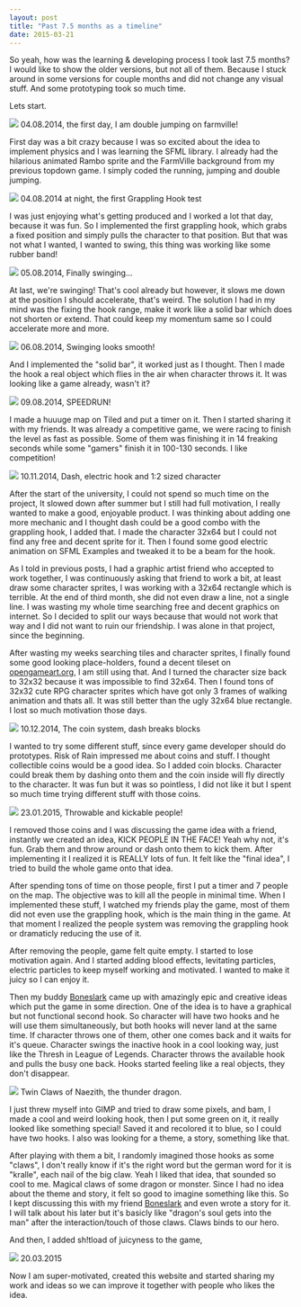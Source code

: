 ```yaml
---
layout: post
title: "Past 7.5 months as a timeline"
date: 2015-03-21
---
```


So yeah, how was the learning & developing process I took last 7.5 months? I would like to show the older versions, but not all of them. Because I stuck around in some versions for couple months and did not change any visual stuff. And some prototyping took so much time. 

Lets start. 

![](/assets/img/first_day.gif) 04.08.2014, the first day, I am double jumping on farmville! 

First day was a bit crazy because I was so excited about the idea to implement physics and I was learning the SFML library. I already had the hilarious animated Rambo sprite and the FarmVille background from my previous topdown game. I simply coded the running, jumping and double jumping.

![](/assets/img/first_grappling_hook.gif) 04.08.2014 at night, the first Grappling Hook test 

I was just enjoying what's getting produced and I worked a lot that day, because it was fun. So I implemented the first grappling hook, which grabs a fixed position and simply pulls the character to that position. But that was not what I wanted, I wanted to swing, this thing was working like some rubber band!  

![](/assets/img/finally_swinging.gif) 05.08.2014, Finally swinging... 

At last, we're swinging! That's cool already but however, it slows me down at the position I should accelerate, that's weird. The solution I had in my mind was the fixing the hook range, make it work like a solid bar which does not shorten or extend. That could keep my momentum same so I could accelerate more and more. 

![](/assets/img/smooth_swinging.gif) 06.08.2014, Swinging looks smooth! 

And I implemented the "solid bar", it worked just as I thought. Then I made the hook a real object which flies in the air when character throws it. It was looking like a game already, wasn't it? 

![](/assets/img/first_speedrun.gif) 09.08.2014, SPEEDRUN! 

I made a huuuge map on Tiled and put a timer on it. Then I started sharing it with my friends. It was already a competitive game, we were racing to finish the level as fast as possible. Some of them was finishing it in 14 freaking seconds while some "gamers" finish it in 100-130 seconds. I like competition! 

![](/assets/img/dash_electric.gif) 10.11.2014, Dash, electric hook and 1:2 sized character 

After the start of the university, I could not spend so much time on the project, It slowed down after summer but I still had full motivation, I really wanted to make a good, enjoyable product. I was thinking about adding one more mechanic and I thought dash could be a good combo with the grappling hook, I added that. I made the character 32x64 but I could not find any free and decent sprite for it. Then I found some good electric animation on SFML Examples and tweaked it to be a beam for the hook. 

As I told in previous posts, I had a graphic artist friend who accepted to work together, I was continuously asking that friend to work a bit, at least draw some character sprites, I was working with a 32x64 rectangle which is terrible. At the end of third month, she did not even draw a line, not a single line. I was wasting my whole time searching free and decent graphics on internet. So I decided to split our ways because that would not work that way and I did not want to ruin our friendship. I was alone in that project, since the beginning. 

After wasting my weeks searching tiles and character sprites, I finally found some good looking place-holders, found a decent tileset on [opengameart.org](http://www.opengameart.org), I am still using that. And I turned the character size back to 32x32 because it was impossible to find 32x64. Then I found tons of 32x32 cute RPG character sprites which have got only 3 frames of walking animation and thats all. It was still better than the ugly 32x64 blue rectangle. I lost so much motivation those days. 

![](/assets/img/dash_coins.gif) 10.12.2014, The coin system, dash breaks blocks 

I wanted to try some different stuff, since every game developer should do prototypes. Risk of Rain impressed me about coins and stuff. I thought collectible coins would be a good idea. So I added coin blocks. Character could break them by dashing onto them and the coin inside will fly directly to the character. It was fun but it was so pointless, I did not like it but I spent so much time trying different stuff with those coins. 

![](/assets/img/throw_and_kick.gif) 23.01.2015, Throwable and kickable people! 

I removed those coins and I was discussing the game idea with a friend, instantly we created an idea, KICK PEOPLE IN THE FACE! Yeah why not, it's fun. Grab them and throw around or dash onto them to kick them. After implementing it I realized it is REALLY lots of fun. It felt like the "final idea", I tried to build the whole game onto that idea. 

After spending tons of time on those people, first I put a timer and 7 people on the map. The objective was to kill all the people in minimal time. When I implemented these stuff, I watched my friends play the game, most of them did not even use the grappling hook, which is the main thing in the game. At that moment I realized the people system was removing the grappling hook or dramaticly reducing the use of it. 

After removing the people, game felt quite empty. I started to lose motivation again. And I started adding blood effects, levitating particles, electric particles to keep myself working and motivated. I wanted to make it juicy so I can enjoy it. 

Then my buddy [Boneslark](http://steamcommunity.com/id/Boneslark/) came up with amazingly epic and creative ideas which put the game in some direction. One of the idea is to have a graphical but not functional second hook. So character will have two hooks and he will use them simultaneously, but both hooks will never land at the same time. If character throws one of them, other one comes back and it waits for it's queue. Character swings the inactive hook in a cool looking way, just like the Thresh in League of Legends. Character throws the available hook and pulls the busy one back. Hooks started feeling like a real objects, they don't disappear. 

![](/assets/img/twin_claws.png) Twin Claws of Naezith, the thunder dragon. 

I just threw myself into GIMP and tried to draw some pixels, and bam, I made a cool and weird looking hook, then I put some green on it, it really looked like something special! Saved it and recolored it to blue, so I could have two hooks. I also was looking for a theme, a story, something like that. 

After playing with them a bit, I randomly imagined those hooks as some "claws", I don't really know if it's the right word but the german word for it is "kralle", each nail of the big claw. Yeah I liked that idea, that sounded so cool to me. Magical claws of some dragon or monster. Since I had no idea about the theme and story, it felt so good to imagine something like this. So I kept discussing this with my friend [Boneslark](http://steamcommunity.com/id/Boneslark/) and even wrote a story for it. I will talk about his later but it's basicly like "dragon's soul gets into the man" after the interaction/touch of those claws. Claws binds to our hero. 

And then, I added sh!tload of juicyness to the game, 

![](/assets/img/final_juice_form.gif) 20.03.2015  

Now I am super-motivated, created this website and started sharing my work and ideas so we can improve it together with people who likes the idea. 